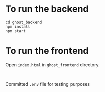 # To run the backend
```
cd ghost_backend
npm install
npm start
```

# To run the frontend
Open `index.html` in `ghost_frontend` directory.

<br>

Committed `.env` file for testing purposes